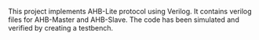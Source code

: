 This project implements AHB-Lite protocol using Verilog. It contains verilog files for AHB-Master and AHB-Slave. 
The code has been simulated and verified by creating a testbench.

